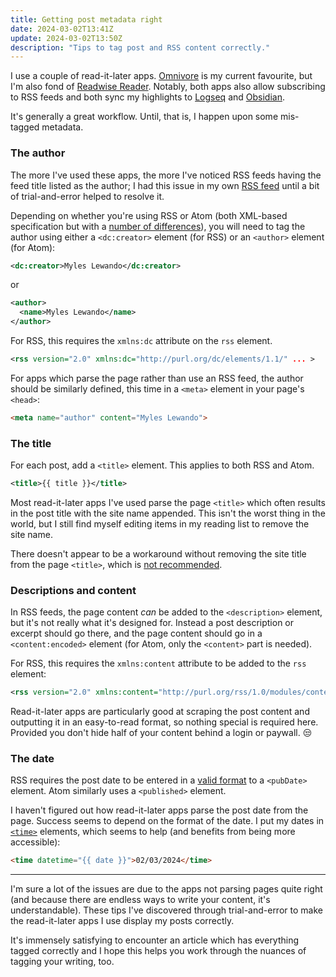 ```yaml
---
title: Getting post metadata right
date: 2024-03-02T13:41Z
update: 2024-03-02T13:50Z
description: "Tips to tag post and RSS content correctly."
---
```


I use a couple of read-it-later apps. [Omnivore](https://omnivore.app/) is my current favourite, but I'm also fond of [Readwise Reader](https://readwise.io/read). Notably, both apps also allow subscribing to RSS feeds and both sync my highlights to [Logseq](https://logseq.com/) and [Obsidian](https://obsidian.md).

It's generally a great workflow. Until, that is, I happen upon some mis-tagged metadata.

### The author
The more I've used these apps, the more I've noticed RSS feeds having the feed title listed as the author; I had this issue in my own [RSS feed](../../feed.xml) until a bit of trial-and-error helped to resolve it.

Depending on whether you're using RSS or Atom (both XML-based specification but with a [number of differences](https://css-tricks.com/working-with-web-feeds-its-more-than-rss/)), you will need to tag the author using either a `<dc:creator>` element (for RSS) or an `<author>` element (for Atom):

```xml
<dc:creator>Myles Lewando</dc:creator>
```

or

```xml
<author>
  <name>Myles Lewando</name>
</author>
```

For RSS, this requires the `xmlns:dc` attribute on the `rss` element.
```xml
<rss version="2.0" xmlns:dc="http://purl.org/dc/elements/1.1/" ... >
```

For apps which parse the page rather than use an RSS feed, the author should be similarly defined, this time in a `<meta>` element in your page's `<head>`:

```html
<meta name="author" content="Myles Lewando">
```

### The title
For each post, add a `<title>` element. This applies to both RSS and Atom.

```xml
<title>{{ title }}</title>
```

Most read-it-later apps I've used parse the page `<title>` which often results in the post title with the site name appended. This isn't the worst thing in the world, but I still find myself editing items in my reading list to remove the site name.

There doesn't appear to be a workaround without removing the site title from the page `<title>`, which is [not recommended](https://developer.mozilla.org/en-US/docs/Web/HTML/Element/title#accessibility_concerns).

### Descriptions and content
In RSS feeds, the page content _can_ be added to the `<description>` element, but it's not really what it's designed for. Instead a post description or excerpt should go there, and the page content should go in a `<content:encoded>` element (for Atom, only the `<content>` part is needed).

For RSS, this requires the `xmlns:content` attribute to be added to the `rss` element:

```xml
<rss version="2.0" xmlns:content="http://purl.org/rss/1.0/modules/content/"	... >
```

Read-it-later apps are particularly good at scraping the post content and outputting it in an easy-to-read format, so nothing special is required here. Provided you don't hide half of your content behind a login or paywall. 😒

### The date
RSS requires the post date to be entered in a [valid format](https://cyber.harvard.edu/rss/rss.html#ltpubdategtSubelementOfLtitemgt) to a `<pubDate>` element. Atom similarly uses a `<published>` element.

I haven't figured out how read-it-later apps parse the post date from the page. Success seems to depend on the format of the date. I put my dates in [`<time>`](https://developer.mozilla.org/en-US/docs/Web/HTML/Element/time) elements, which seems to help (and benefits from being more accessible):

```html
<time datetime="{{ date }}">02/03/2024</time>
```

* * *

I'm sure a lot of the issues are due to the apps not parsing pages quite right (and because there are endless ways to write your content, it's understandable). These tips I've discovered through trial-and-error to make the read-it-later apps I use display my posts correctly.

It's immensely satisfying to encounter an article which has everything tagged correctly and I hope this helps you work through the nuances of  tagging your writing, too.
